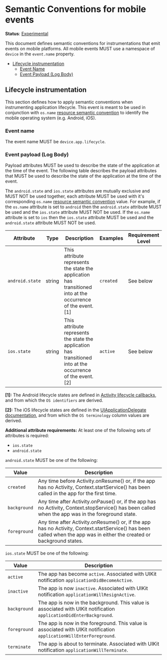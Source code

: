 # Semantic Conventions for mobile events

**Status**: [Experimental][DocumentStatus]

This document defines semantic conventions for instrumentations that emit
events on mobile platforms. All mobile events MUST use a namespace of
`device` in the `event.name` property.

<!-- toc -->

- [Lifecycle instrumentation](#lifecycle-instrumentation)
  * [Event Name](#event-name)
  * [Event Payload (Log Body)](#event-payload-log-body)

<!-- tocstop -->

## Lifecycle instrumentation

This section defines how to apply semantic conventions when instrumenting
application lifecycle. This event is meant to be used in conjunction with
`os.name` [resource semantic convention](/docs/resource/os.md) to identify the
mobile operating system (e.g. Android, iOS).

### Event name

<!-- semconv device.app.lifecycle(full) -->
The event name MUST be `device.app.lifecycle`.

<!-- endsemconv -->

### Event payload (Log Body)

Payload attributes MUST be used to describe the state of the application at the
time of the event. The following table describes the payload attributes that MUST
be used to describe the state of the application at the time of the event.

The `android.state` and `ios.state` attributes are mutually exclusive and MUST
NOT be used together, each attribute MUST be used with it's corresponding
`os.name` [resource semantic convention](/docs/resource/os.md) value. For
example, if the `os.name` attribute is set to `android` then the
`android.state` attribute MUST be used and the `ios.state` attribute MUST NOT
be used. If the `os.name` attribute is set to `ios` then the `ios.state`
attribute MUST be used and the `android.state` attribute MUST NOT be used.

<!-- semconv device.app.lifecycle.payload(full) -->
| Attribute  | Type | Description  | Examples  | Requirement Level |
|---|---|---|---|---|
| `android.state` | string | This attribute represents the state the application has transitioned into at the occurrence of the event. [1] | `created` | See below |
| `ios.state` | string | This attribute represents the state the application has transitioned into at the occurrence of the event. [2] | `active` | See below |

**[1]:** The Android lifecycle states are defined in [Activity lifecycle callbacks](https://developer.android.com/guide/components/activities/activity-lifecycle#lc), and from which the `OS identifiers` are derived.

**[2]:** The iOS lifecycle states are defined in the [UIApplicationDelegate documentation](https://developer.apple.com/documentation/uikit/uiapplicationdelegate#1656902), and from which the `OS terminology` column values are derived.

**Additional attribute requirements:** At least one of the following sets of attributes is required:

* `ios.state`
* `android.state`

`android.state` MUST be one of the following:

| Value  | Description |
|---|---|
| `created` | Any time before Activity.onResume() or, if the app has no Activity, Context.startService() has been called in the app for the first time. |
| `background` | Any time after Activity.onPause() or, if the app has no Activity, Context.stopService() has been called when the app was in the foreground state. |
| `foreground` | Any time after Activity.onResume() or, if the app has no Activity, Context.startService() has been called when the app was in either the created or background states. |

`ios.state` MUST be one of the following:

| Value  | Description |
|---|---|
| `active` | The app has become `active`. Associated with UIKit notification `applicationDidBecomeActive`. |
| `inactive` | The app is now `inactive`. Associated with UIKit notification `applicationWillResignActive`. |
| `background` | The app is now in the background. This value is associated with UIKit notification `applicationDidEnterBackground`. |
| `foreground` | The app is now in the foreground. This value is associated with UIKit notification `applicationWillEnterForeground`. |
| `terminate` | The app is about to terminate. Associated with UIKit notification `applicationWillTerminate`. |
<!-- endsemconv -->

[DocumentStatus]: https://github.com/open-telemetry/opentelemetry-specification/tree/v1.22.0/specification/document-status.md
